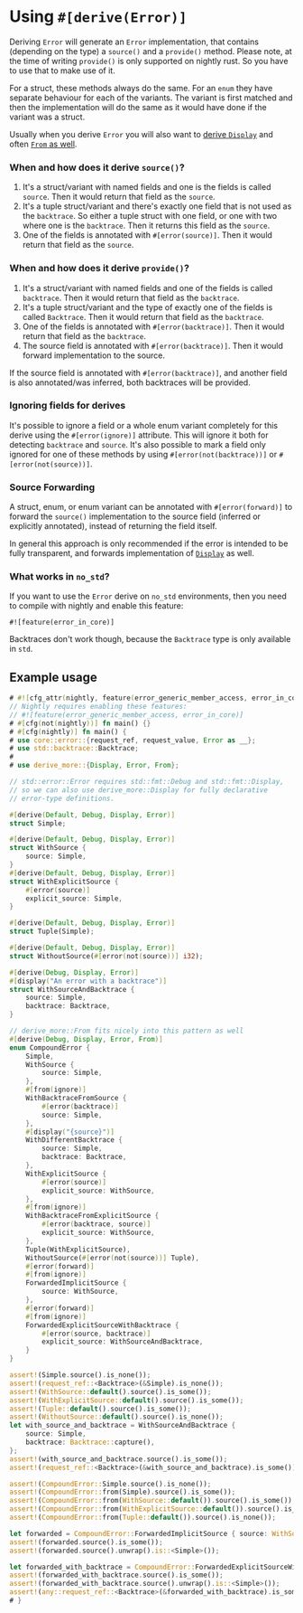 # Using `#[derive(Error)]`

Deriving `Error` will generate an `Error` implementation, that contains
(depending on the type) a `source()` and a `provide()` method. Please note,
at the time of writing `provide()` is only supported on nightly rust. So you
have to use that to make use of it.

For a struct, these methods always do the same. For an `enum` they have separate
behaviour for each of the variants. The variant is first matched and then the
implementation will do the same as it would have done if the variant was a
struct.

Usually when you derive `Error` you will also want to [derive `Display`](crate::Display) and
often [`From` as well](crate::From).


### When and how does it derive `source()`?

1. It's a struct/variant with named fields and one is the fields is
   called `source`. Then it would return that field as the `source`.
2. It's a tuple struct/variant and there's exactly one field that is not used as
   the `backtrace`. So either a tuple struct with one field, or one with two where one
   is the `backtrace`. Then it returns this field as the `source`.
3. One of the fields is annotated with `#[error(source)]`. Then it would
   return that field as the `source`.

### When and how does it derive `provide()`?

1. It's a struct/variant with named fields and one of the fields is
   called `backtrace`. Then it would return that field as the `backtrace`.
2. It's a tuple struct/variant and the type of exactly one of the fields is
   called `Backtrace`. Then it would return that field as the `backtrace`.
3. One of the fields is annotated with `#[error(backtrace)]`. Then it would
   return that field as the `backtrace`.
4. The source field is annotated with `#[error(backtrace)]`. Then it would
   forward implementation to the source.

If the source field is annotated with `#[error(backtrace)]`, and another field
is also annotated/was inferred, both backtraces will be provided.

### Ignoring fields for derives

It's possible to ignore a field or a whole enum variant completely for this
derive using the `#[error(ignore)]` attribute. This will ignore it both for
detecting `backtrace` and `source`. It's also possible to mark a field only
ignored for one of these methods by using `#[error(not(backtrace))]` or
`#[error(not(source))]`.

### Source Forwarding

A struct, enum, or enum variant can be annotated with `#[error(forward)]` to forward
the `source()` implementation to the source field (inferred or explicitly annotated),
instead of returning the field itself.

In general this approach is only recommended if the error is intended to be fully
transparent, and forwards implementation of [`Display`](crate::Display) as well.

### What works in `no_std`?

If you want to use the `Error` derive on `no_std` environments, then you need to
compile with nightly and enable this feature:
```ignore
#![feature(error_in_core)]
```

Backtraces don't work though, because the `Backtrace` type is only available in
`std`.




## Example usage

```rust
# #![cfg_attr(nightly, feature(error_generic_member_access, error_in_core))]
// Nightly requires enabling these features:
// #![feature(error_generic_member_access, error_in_core)]
# #[cfg(not(nightly))] fn main() {}
# #[cfg(nightly)] fn main() {
# use core::error::{request_ref, request_value, Error as __};
# use std::backtrace::Backtrace;
#
# use derive_more::{Display, Error, From};

// std::error::Error requires std::fmt::Debug and std::fmt::Display,
// so we can also use derive_more::Display for fully declarative
// error-type definitions.

#[derive(Default, Debug, Display, Error)]
struct Simple;

#[derive(Default, Debug, Display, Error)]
struct WithSource {
    source: Simple,
}
#[derive(Default, Debug, Display, Error)]
struct WithExplicitSource {
    #[error(source)]
    explicit_source: Simple,
}

#[derive(Default, Debug, Display, Error)]
struct Tuple(Simple);

#[derive(Default, Debug, Display, Error)]
struct WithoutSource(#[error(not(source))] i32);

#[derive(Debug, Display, Error)]
#[display("An error with a backtrace")]
struct WithSourceAndBacktrace {
    source: Simple,
    backtrace: Backtrace,
}

// derive_more::From fits nicely into this pattern as well
#[derive(Debug, Display, Error, From)]
enum CompoundError {
    Simple,
    WithSource {
        source: Simple,
    },
    #[from(ignore)]
    WithBacktraceFromSource {
        #[error(backtrace)]
        source: Simple,
    },
    #[display("{source}")]
    WithDifferentBacktrace {
        source: Simple,
        backtrace: Backtrace,
    },
    WithExplicitSource {
        #[error(source)]
        explicit_source: WithSource,
    },
    #[from(ignore)]
    WithBacktraceFromExplicitSource {
        #[error(backtrace, source)]
        explicit_source: WithSource,
    },
    Tuple(WithExplicitSource),
    WithoutSource(#[error(not(source))] Tuple),
    #[error(forward)]
    #[from(ignore)]
    ForwardedImplicitSource {
        source: WithSource,
    },
    #[error(forward)]
    #[from(ignore)]
    ForwardedExplicitSourceWithBacktrace {
        #[error(source, backtrace)]
        explicit_source: WithSourceAndBacktrace,
    }
}

assert!(Simple.source().is_none());
assert!(request_ref::<Backtrace>(&Simple).is_none());
assert!(WithSource::default().source().is_some());
assert!(WithExplicitSource::default().source().is_some());
assert!(Tuple::default().source().is_some());
assert!(WithoutSource::default().source().is_none());
let with_source_and_backtrace = WithSourceAndBacktrace {
    source: Simple,
    backtrace: Backtrace::capture(),
};
assert!(with_source_and_backtrace.source().is_some());
assert!(request_ref::<Backtrace>(&with_source_and_backtrace).is_some());

assert!(CompoundError::Simple.source().is_none());
assert!(CompoundError::from(Simple).source().is_some());
assert!(CompoundError::from(WithSource::default()).source().is_some());
assert!(CompoundError::from(WithExplicitSource::default()).source().is_some());
assert!(CompoundError::from(Tuple::default()).source().is_none());

let forwarded = CompoundError::ForwardedImplicitSource { source: WithSource::default() };
assert!(forwarded.source().is_some());
assert!(forwarded.source().unwrap().is::<Simple>());

let forwarded_with_backtrace = CompoundError::ForwardedExplicitSourceWithBacktrace { explicit_source: WithSourceAndBacktrace { source: Simple, backtrace: Backtrace::capture() } };
assert!(forwarded_with_backtrace.source().is_some());
assert!(forwarded_with_backtrace.source().unwrap().is::<Simple>());
assert!(any::request_ref::<Backtrace>(&forwarded_with_backtrace).is_some());
# }
```
